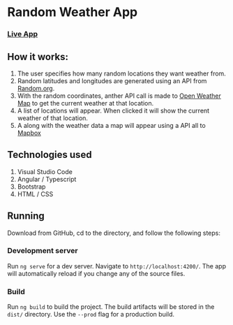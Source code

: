 # Random Weather App

### [Live App](https://github.com/angular/angular-cli)

## How it works:
1.  The user specifies how many random locations they want weather from.
2.  Random latitudes and longitudes are generated using an API from [Random.org](https://www.random.org/clients/http/).
2.  With the random coordinates, anther API call is made to [Open Weather Map](https://openweathermap.org/current) to get the current weather at that location.
3.  A list of locations will appear.  When clicked it will show the current weather of that location.
4.  A along with the weather data a map will appear using a API all to [Mapbox](https://docs.mapbox.com/mapbox-gl-js/overview/)

## Technologies used
1. Visual Studio Code
2. Angular / Typescript
3. Bootstrap
4. HTML / CSS

## Running 
Download from GitHub, cd to the directory, and follow the following steps:

### Development server

Run `ng serve` for a dev server. Navigate to `http://localhost:4200/`. The app will automatically reload if you change any of the source files.

### Build

Run `ng build` to build the project. The build artifacts will be stored in the `dist/` directory. Use the `--prod` flag for a production build.
